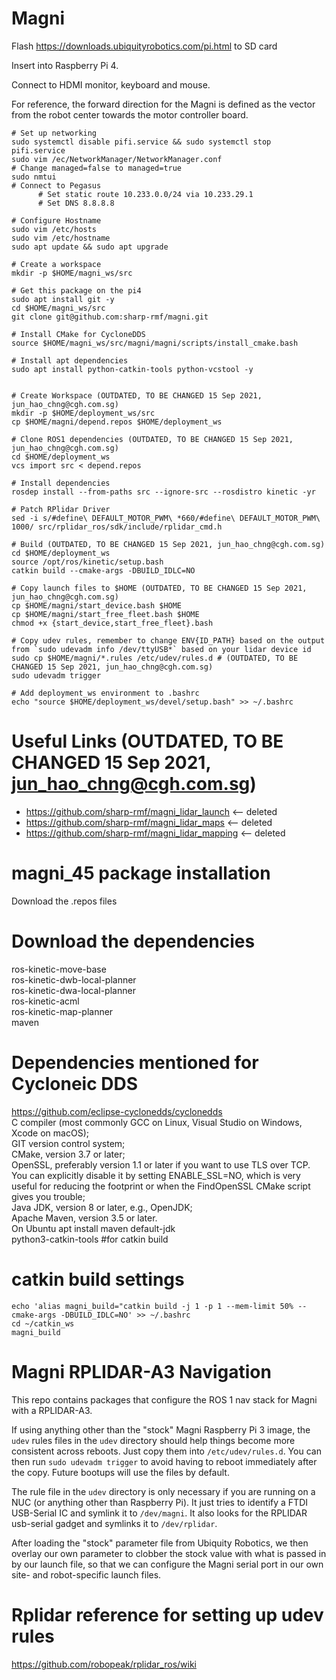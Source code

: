 # Magni
Flash https://downloads.ubiquityrobotics.com/pi.html to SD card

Insert into Raspberry Pi 4.

Connect to HDMI monitor, keyboard and mouse.

For reference, the forward direction for the Magni is defined as the vector from the robot center towards the motor controller board.
```
# Set up networking
sudo systemctl disable pifi.service && sudo systemctl stop pifi.service
sudo vim /ec/NetworkManager/NetworkManager.conf                                             # Change managed=false to managed=true
sudo nmtui                                                                                  # Connect to Pegasus 
      # Set static route 10.233.0.0/24 via 10.233.29.1
      # Set DNS 8.8.8.8

# Configure Hostname
sudo vim /etc/hosts
sudo vim /etc/hostname                                                                      
sudo apt update && sudo apt upgrade 

# Create a workspace
mkdir -p $HOME/magni_ws/src

# Get this package on the pi4
sudo apt install git -y
cd $HOME/magni_ws/src
git clone git@github.com:sharp-rmf/magni.git

# Install CMake for CycloneDDS
source $HOME/magni_ws/src/magni/magni/scripts/install_cmake.bash

# Install apt dependencies
sudo apt install python-catkin-tools python-vcstool -y


# Create Workspace (OUTDATED, TO BE CHANGED 15 Sep 2021, jun_hao_chng@cgh.com.sg)
mkdir -p $HOME/deployment_ws/src
cp $HOME/magni/depend.repos $HOME/deployment_ws

# Clone ROS1 dependencies (OUTDATED, TO BE CHANGED 15 Sep 2021, jun_hao_chng@cgh.com.sg)
cd $HOME/deployment_ws
vcs import src < depend.repos

# Install dependencies
rosdep install --from-paths src --ignore-src --rosdistro kinetic -yr

# Patch RPlidar Driver
sed -i s/#define\ DEFAULT_MOTOR_PWM\ *660/#define\ DEFAULT_MOTOR_PWM\ 1000/ src/rplidar_ros/sdk/include/rplidar_cmd.h

# Build (OUTDATED, TO BE CHANGED 15 Sep 2021, jun_hao_chng@cgh.com.sg)
cd $HOME/deployment_ws
source /opt/ros/kinetic/setup.bash
catkin build --cmake-args -DBUILD_IDLC=NO  

# Copy launch files to $HOME (OUTDATED, TO BE CHANGED 15 Sep 2021, jun_hao_chng@cgh.com.sg)
cp $HOME/magni/start_device.bash $HOME
cp $HOME/magni/start_free_fleet.bash $HOME
chmod +x {start_device,start_free_fleet}.bash

# Copy udev rules, remember to change ENV{ID_PATH} based on the output from `sudo udevadm info /dev/ttyUSB*` based on your lidar device id 
sudo cp $HOME/magni/*.rules /etc/udev/rules.d # (OUTDATED, TO BE CHANGED 15 Sep 2021, jun_hao_chng@cgh.com.sg)
sudo udevadm trigger

# Add deployment_ws environment to .bashrc
echo "source $HOME/deployment_ws/devel/setup.bash" >> ~/.bashrc
```

# Useful Links (OUTDATED, TO BE CHANGED 15 Sep 2021, jun_hao_chng@cgh.com.sg)
* https://github.com/sharp-rmf/magni_lidar_launch <-- deleted
* https://github.com/sharp-rmf/magni_lidar_maps <-- deleted
* https://github.com/sharp-rmf/magni_lidar_mapping <-- deleted

# magni_45 package installation
Download the .repos files

# Download the dependencies
ros-kinetic-move-base  
ros-kinetic-dwb-local-planner  
ros-kinetic-dwa-local-planner  
ros-kinetic-acml  
ros-kinetic-map-planner  
maven  

# Dependencies mentioned for Cycloneic DDS
https://github.com/eclipse-cyclonedds/cyclonedds  
C compiler (most commonly GCC on Linux, Visual Studio on Windows, Xcode on macOS);  
GIT version control system;  
CMake, version 3.7 or later;  
OpenSSL, preferably version 1.1 or later if you want to use TLS over TCP.  You can explicitly disable it by setting ENABLE_SSL=NO, which is very useful for reducing the footprint or when the FindOpenSSL CMake script gives you trouble;  
Java JDK, version 8 or later, e.g., OpenJDK;  
Apache Maven, version 3.5 or later.  
On Ubuntu apt install maven default-jdk  
python3-catkin-tools #for catkin build

# catkin build settings
```
echo 'alias magni_build="catkin build -j 1 -p 1 --mem-limit 50% --cmake-args -DBUILD_IDLC=NO' >> ~/.bashrc
cd ~/catkin_ws 
magni_build
```
# Magni RPLIDAR-A3 Navigation

This repo contains packages that configure the ROS 1 nav stack for Magni with a
RPLIDAR-A3.

If using anything other than the "stock" Magni Raspberry Pi 3 image, the
`udev` rules files in the `udev` directory should help things become more
consistent across reboots. Just copy them into `/etc/udev/rules.d`. You can
then run `sudo udevadm trigger` to avoid having to reboot immediately after
the copy. Future bootups will use the files by default.

The rule file in the `udev` directory is only necessary if you are running
on a NUC (or anything other than Raspberry Pi). It just tries to identify
a FTDI USB-Serial IC and symlink it to `/dev/magni`. It also looks for the
RPLIDAR usb-serial gadget and symlinks it to `/dev/rplidar`.

After loading the "stock" parameter file from Ubiquity Robotics, we then
overlay our own parameter to clobber the stock value with what is passed
in by our launch file, so that we can configure the Magni serial port in
our own site- and robot-specific launch files.

# Rplidar reference for setting up udev rules
https://github.com/robopeak/rplidar_ros/wiki